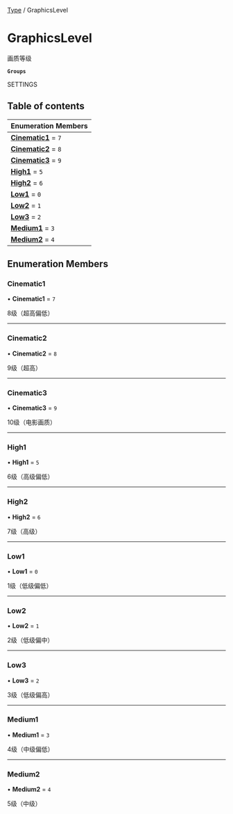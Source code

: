 [Type](../modules/Type.Type.md) / GraphicsLevel

# GraphicsLevel <Badge type="tip" text="Enumeration" /> <Score text="GraphicsLevel" />

画质等级

**`Groups`**

SETTINGS

## Table of contents

| Enumeration Members |
| :-----|
| **[Cinematic1](Type.GraphicsLevel.md#cinematic1)** = ``7`` <br> |
| **[Cinematic2](Type.GraphicsLevel.md#cinematic2)** = ``8`` <br> |
| **[Cinematic3](Type.GraphicsLevel.md#cinematic3)** = ``9`` <br> |
| **[High1](Type.GraphicsLevel.md#high1)** = ``5`` <br> |
| **[High2](Type.GraphicsLevel.md#high2)** = ``6`` <br> |
| **[Low1](Type.GraphicsLevel.md#low1)** = ``0`` <br> |
| **[Low2](Type.GraphicsLevel.md#low2)** = ``1`` <br> |
| **[Low3](Type.GraphicsLevel.md#low3)** = ``2`` <br> |
| **[Medium1](Type.GraphicsLevel.md#medium1)** = ``3`` <br> |
| **[Medium2](Type.GraphicsLevel.md#medium2)** = ``4`` <br> |

## Enumeration Members

### Cinematic1 <Score text="Cinematic" /> 

• **Cinematic1** = ``7``

8级（超高偏低）

___

### Cinematic2 <Score text="Cinematic" /> 

• **Cinematic2** = ``8``

9级（超高）

___

### Cinematic3 <Score text="Cinematic" /> 

• **Cinematic3** = ``9``

10级（电影画质）

___

### High1 <Score text="High" /> 

• **High1** = ``5``

6级（高级偏低）

___

### High2 <Score text="High" /> 

• **High2** = ``6``

7级（高级）

___

### Low1 <Score text="Low" /> 

• **Low1** = ``0``

1级（低级偏低）

___

### Low2 <Score text="Low" /> 

• **Low2** = ``1``

2级（低级偏中）

___

### Low3 <Score text="Low" /> 

• **Low3** = ``2``

3级（低级偏高）

___

### Medium1 <Score text="Medium" /> 

• **Medium1** = ``3``

4级（中级偏低）

___

### Medium2 <Score text="Medium" /> 

• **Medium2** = ``4``

5级（中级）

